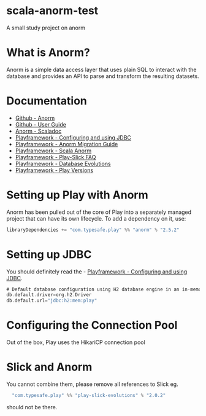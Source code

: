 # scala-anorm-test
A small study project on anorm

# What is Anorm?
Anorm is a simple data access layer that uses plain SQL to interact with the database and provides an API to parse and 
transform the resulting datasets.

# Documentation
- [Github - Anorm](https://github.com/playframework/anorm)
- [Github - User Guide](https://github.com/playframework/anorm/blob/master/docs/manual/working/scalaGuide/main/sql/ScalaAnorm.md)
- [Anorm - Scaladoc](https://oss.sonatype.org/service/local/repositories/releases/archive/com/typesafe/play/anorm_2.11/2.5.2/anorm_2.11-2.5.2-javadoc.jar/!/index.html)
- [Playframework - Configuring and using JDBC](https://www.playframework.com/documentation/2.5.x/ScalaDatabase)
- [Playframework - Anorm Migration Guide](https://playframework.com/documentation/2.5.x/Anorm)
- [Playframework - Scala Anorm](https://www.playframework.com/documentation/2.5.x/ScalaAnorm)
- [Playframework - Play-Slick FAQ](https://www.playframework.com/documentation/2.5.x/PlaySlickFAQ)
- [Playframework - Database Evolutions](https://www.playframework.com/documentation/2.5.x/Evolutions)
- [Playframework - Play Versions](https://www.playframework.com/download#older-versions)

# Setting up Play with Anorm
Anorm has been pulled out of the core of Play into a separately managed project that can have its own lifecycle. To add a dependency on it, use:

```scala
libraryDependencies += "com.typesafe.play" %% "anorm" % "2.5.2"
```

# Setting up JDBC
You should definitely read the - [Playframework - Configuring and using JDBC](https://www.playframework.com/documentation/2.5.x/ScalaDatabase).

```scala
# Default database configuration using H2 database engine in an in-memory mode
db.default.driver=org.h2.Driver
db.default.url="jdbc:h2:mem:play"
```

# Configuring the Connection Pool
Out of the box, Play uses the HikariCP connection pool

# Slick and Anorm
You cannot combine them, please remove all references to Slick eg.

```scala
  "com.typesafe.play" %% "play-slick-evolutions" % "2.0.2"
```

should not be there.

